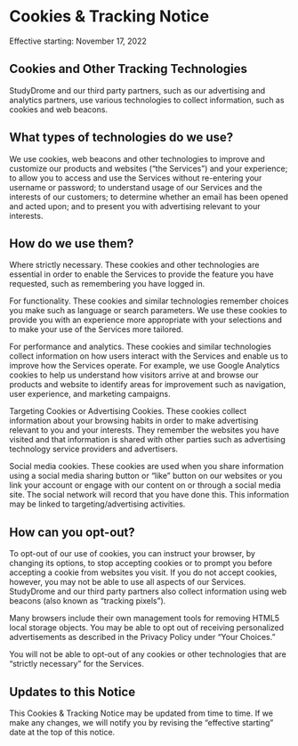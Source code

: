 ﻿# Cookies & Tracking Notice

Effective starting: November 17, 2022

## Cookies and Other Tracking Technologies

StudyDrome and our third party partners, such as our advertising and analytics partners, use various technologies to collect information, such as cookies and web beacons.

## What types of technologies do we use?

We use cookies, web beacons and other technologies to improve and customize our products and websites (“the Services”) and your experience; to allow you to access and use the Services without re-entering your username or password; to understand usage of our Services and the interests of our customers; to determine whether an email has been opened and acted upon; and to present you with advertising relevant to your interests.

## How do we use them?

Where strictly necessary.  These cookies and other technologies are essential in order to enable the Services to provide the feature you have requested, such as remembering you have logged in.

For functionality.  These cookies and similar technologies remember choices you make such as language or search parameters. We use these cookies to provide you with an experience more appropriate with your selections and to make your use of the Services more tailored.​

For performance and analytics.  These cookies and similar technologies collect information on how users interact with the Services and enable us to improve how the Services operate. For example, we use Google Analytics cookies to help us understand how visitors arrive at and browse our products and website to identify areas for improvement such as navigation, user experience, and marketing campaigns.

Targeting Cookies or Advertising Cookies.  These cookies collect information about your browsing habits in order to make advertising relevant to you and your interests. They remember the websites you have visited and that information is shared with other parties such as advertising technology service providers and advertisers.

Social media cookies.  These cookies are used when you share information using a social media sharing button or “like” button on our websites or you link your account or engage with our content on or through a social media site. The social network will record that you have done this. This information may be linked to targeting/advertising activities.

## How can you opt-out?

To opt-out of our use of cookies, you can instruct your browser, by changing its options, to stop accepting cookies or to prompt you before accepting a cookie from websites you visit. If you do not accept cookies, however, you may not be able to use all aspects of our Services. StudyDrome and our third party partners also collect information using web beacons (also known as “tracking pixels”).

Many browsers include their own management tools for removing HTML5 local storage objects. You may be able to opt out of receiving personalized advertisements as described in the Privacy Policy under “Your Choices.”

You will not be able to opt-out of any cookies or other technologies that are “strictly necessary” for the Services.

## Updates to this Notice

This Cookies & Tracking Notice may be updated from time to time. If we make any changes, we will notify you by revising the “effective starting” date at the top of this notice.
